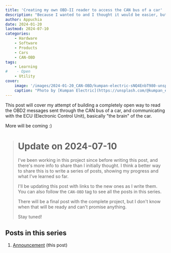 ```yaml
---
title: 'Creating my own OBD-II reader to access the CAN bus of a car'
description: "Because I wanted to and I thought it would be easier, but it's being more interesting than I thought"
author: Appuchia
date: 2024-01-20
lastmod: 2024-07-10
categories:
    - Hardware
    - Software
    - Products
    - Cars
    - CAN-OBD
tags:
    - Learning
#    - Open
    - Utility
cover:
    image: '/images/2024-01-20_CAN-OBD/kumpan-electric-sNQ4EnbT980-unsplash.jpg'
    caption: "Photo by [Kumpan Electric](https://unsplash.com/@kumpan_electric) on [Unsplash](https://unsplash.com/photos/white-and-blue-charger-adapter-sNQ4EnbT980)"
---
```


This post will cover my attempt of building a completely open way to read the
OBD2 messages sent through the CAN bus of a car, and communicating with the ECU
(Electronic Control Unit), basically "the brain" of the car.

More will be coming :)

> # Update on 2024-07-10
>
> I've been working in this project since before writing this post, and there's more info to share than I initially thought.
> I think a better way to share this is to write a series of posts, showing my progress and what I've learned so far.
>
> I'll be updating this post with links to the new ones as I write them.
> You can also follow the `CAN-OBD` tag to see all the posts in this series.
>
> There will be a final post with the complete project, but I don't know when that will be ready and can't promise anything.
>
> Stay tuned!

## Posts in this series

1. [Announcement](/posts/2024/01/can-obd/) (this post)
